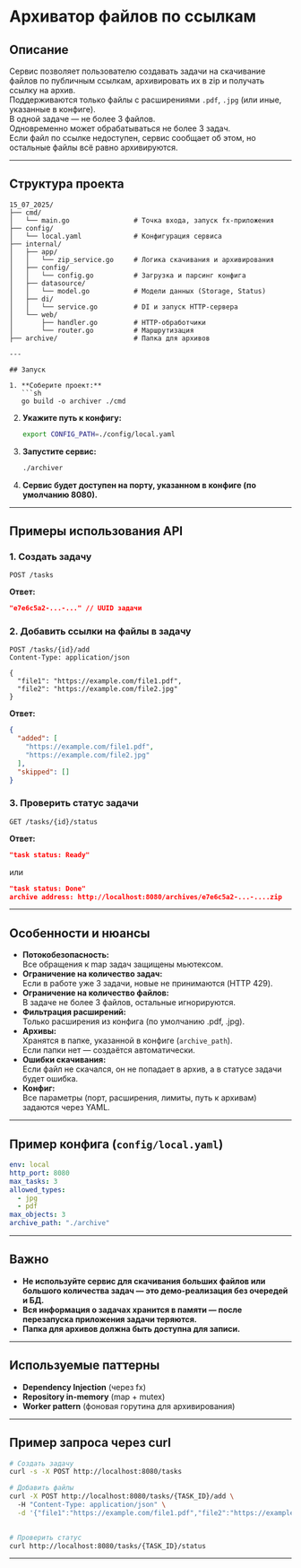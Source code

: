 # Архиватор файлов по ссылкам

## Описание

Сервис позволяет пользователю создавать задачи на скачивание файлов по публичным ссылкам, архивировать их в zip и получать ссылку на архив.  
Поддерживаются только файлы с расширениями `.pdf`, `.jpg` (или иные, указанные в конфиге).  
В одной задаче — не более 3 файлов.  
Одновременно может обрабатываться не более 3 задач.  
Если файл по ссылке недоступен, сервис сообщает об этом, но остальные файлы всё равно архивируются.

---

## Структура проекта

```
15_07_2025/
├── cmd/
│   └── main.go                # Точка входа, запуск fx-приложения
├── config/
│   └── local.yaml             # Конфигурация сервиса
├── internal/
│   ├── app/
│   │   └── zip_service.go     # Логика скачивания и архивирования
│   ├── config/
│   │   └── config.go          # Загрузка и парсинг конфига
│   ├── datasource/
│   │   └── model.go           # Модели данных (Storage, Status)
│   ├── di/
│   │   └── service.go         # DI и запуск HTTP-сервера
│   └── web/
│       ├── handler.go         # HTTP-обработчики
│       └── router.go          # Маршрутизация
├── archive/                   # Папка для архивов 

---

## Запуск

1. **Соберите проект:**
   ```sh
   go build -o archiver ./cmd
   ```

2. **Укажите путь к конфигу:**
   ```sh
   export CONFIG_PATH=./config/local.yaml
   ```

3. **Запустите сервис:**
   ```sh
   ./archiver
   ```

4. **Сервис будет доступен на порту, указанном в конфиге (по умолчанию 8080).**

---

## Примеры использования API

### 1. Создать задачу

```http
POST /tasks
```

**Ответ:**
```json
"e7e6c5a2-...-..." // UUID задачи
```

### 2. Добавить ссылки на файлы в задачу

```http
POST /tasks/{id}/add
Content-Type: application/json

{
  "file1": "https://example.com/file1.pdf",
  "file2": "https://example.com/file2.jpg"
}
```

**Ответ:**
```json
{
  "added": [
    "https://example.com/file1.pdf",
    "https://example.com/file2.jpg"
  ],
  "skipped": []
}
```

### 3. Проверить статус задачи

```http
GET /tasks/{id}/status
```

**Ответ:**
```json
"task status: Ready"
```
или
```json
"task status: Done"
archive address: http://localhost:8080/archives/e7e6c5a2-...-....zip
```

---

## Особенности и нюансы

- **Потокобезопасность:**  
  Все обращения к map задач защищены мьютексом.
- **Ограничение на количество задач:**  
  Если в работе уже 3 задачи, новые не принимаются (HTTP 429).
- **Ограничение на количество файлов:**  
  В задаче не более 3 файлов, остальные игнорируются.
- **Фильтрация расширений:**  
  Только расширения из конфига (по умолчанию .pdf, .jpg).
- **Архивы:**  
  Хранятся в папке, указанной в конфиге (`archive_path`).  
  Если папки нет — создаётся автоматически.
- **Ошибки скачивания:**  
  Если файл не скачался, он не попадает в архив, а в статусе задачи будет ошибка.
- **Конфиг:**  
  Все параметры (порт, расширения, лимиты, путь к архивам) задаются через YAML.

---

## Пример конфига (`config/local.yaml`)

```yaml
env: local
http_port: 8080
max_tasks: 3
allowed_types: 
  - jpg 
  - pdf
max_objects: 3
archive_path: "./archive"
```

---

## Важно

- **Не используйте сервис для скачивания больших файлов или большого количества задач — это демо-реализация без очередей и БД.**
- **Вся информация о задачах хранится в памяти — после перезапуска приложения задачи теряются.**
- **Папка для архивов должна быть доступна для записи.**

---

## Используемые паттерны

- **Dependency Injection** (через fx)
- **Repository in-memory** (map + mutex)
- **Worker pattern** (фоновая горутина для архивирования)

---

## Пример запроса через curl

```sh
# Создать задачу
curl -s -X POST http://localhost:8080/tasks

# Добавить файлы
curl -X POST http://localhost:8080/tasks/{TASK_ID}/add \ 
  -H "Content-Type: application/json" \
  -d '{"file1":"https://example.com/file1.pdf","file2":"https://example.com/file2.jpg"}'
  

# Проверить статус
curl http://localhost:8080/tasks/{TASK_ID}/status
```

---